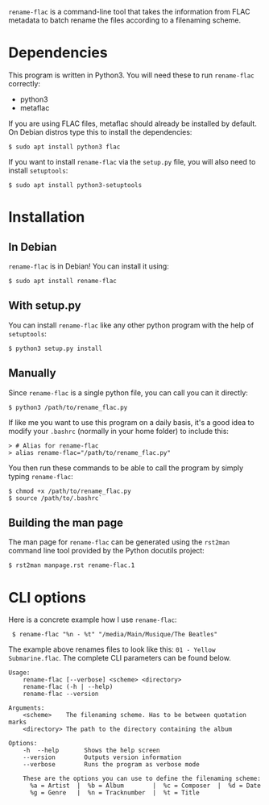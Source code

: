 `rename-flac` is a command-line tool that takes the information from FLAC
metadata to batch rename the files according to a filenaming scheme.

# Dependencies

This program is written in Python3. You will need these to run `rename-flac` correctly:

* python3
* metaflac

If you are using FLAC files, metaflac should already be installed by default.
On Debian distros type this to install the dependencies:

    $ sudo apt install python3 flac

If you want to install `rename-flac` via the `setup.py` file, you will also
need to install `setuptools`:

    $ sudo apt install python3-setuptools

# Installation

## In Debian

`rename-flac` is in Debian! You can install it using:

    $ sudo apt install rename-flac

## With setup.py

You can install `rename-flac` like any other python program with the help of
`setuptools`:

    $ python3 setup.py install

## Manually

Since `rename-flac` is a single python file, you can call you can it directly:

    $ python3 /path/to/rename_flac.py

If like me you want to use this program on a daily basis, it's a good idea
to modify your `.bashrc` (normally in your home folder) to include this:

    > # Alias for rename-flac
    > alias rename-flac="/path/to/rename_flac.py"

You then run these commands to be able to call the program by simply typing `rename-flac`:

    $ chmod +x /path/to/rename_flac.py
    $ source /path/to/.bashrc`

## Building the man page

The man page for `rename-flac` can be generated using the `rst2man` command line
tool provided by the Python docutils project:

    $ rst2man manpage.rst rename-flac.1

# CLI options

Here is a concrete example how I use `rename-flac`:

     $ rename-flac "%n - %t" "/media/Main/Musique/The Beatles"

The example above renames files to look like this: `01 - Yellow Submarine.flac`.
The complete CLI parameters can be found below.

    Usage:
        rename-flac [--verbose] <scheme> <directory>
        rename-flac (-h | --help)
        rename-flac --version
    
    Arguments:
        <scheme>	The filenaming scheme. Has to be between quotation marks
        <directory>	The path to the directory containing the album
    
    Options:
        -h  --help       Shows the help screen
        --version        Outputs version information
        --verbose        Runs the program as verbose mode
    
        These are the options you can use to define the filenaming scheme:
          %a = Artist  |  %b = Album        |  %c = Composer  |  %d = Date
          %g = Genre   |  %n = Tracknumber  |  %t = Title
